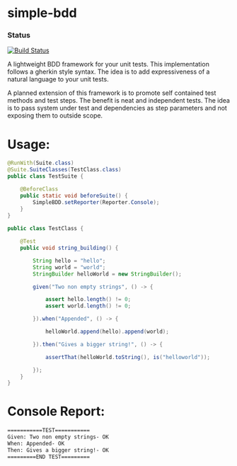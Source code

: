 # simple-bdd
### Status
[![Build Status](https://api.travis-ci.org/codehackerr/simple-bdd.png)](https://api.travis-ci.org/codehackerr/simple-bdd.png)

A lightweight BDD framework for your unit tests. 
This implementation follows a gherkin style syntax.
The idea is to add expressiveness of a natural language to your unit tests.

A planned extension of this framework is to promote self contained test methods and test steps.
The benefit is neat and independent tests.
The idea is to pass system under test and dependencies as step parameters and not exposing them to outside scope.

# Usage:
```java
@RunWith(Suite.class)
@Suite.SuiteClasses(TestClass.class)
public class TestSuite {

    @BeforeClass
    public static void beforeSuite() {
        SimpleBDD.setReporter(Reporter.Console);
    }
}
    
public class TestClass {

    @Test
    public void string_building() {

        String hello = "hello";
        String world = "world";
        StringBuilder helloWorld = new StringBuilder();

        given("Two non empty strings", () -> {

            assert hello.length() != 0;
            assert world.length() != 0;

        }).when("Appended", () -> {

            helloWorld.append(hello).append(world);

        }).then("Gives a bigger string!", () -> {

            assertThat(helloWorld.toString(), is("helloworld"));

        });
    }
}
```
# Console Report:
```bash
===========TEST===========
Given: Two non empty strings- OK
When: Appended- OK
Then: Gives a bigger string!- OK
=========END TEST=========
```

